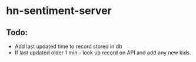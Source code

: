 # hn-sentiment-server

## Todo: 
-  Add last updated time to record stored in db
-  If last updated older 1 min - look up record on API and add any new kids.
